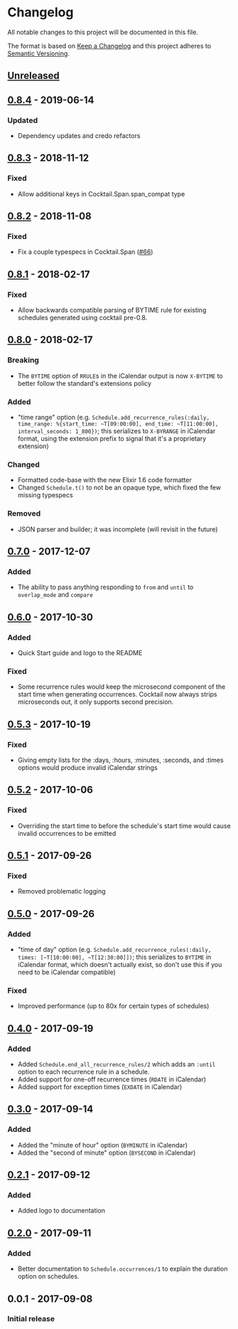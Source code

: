 # Changelog

All notable changes to this project will be documented in this file.

The format is based on [Keep a Changelog](http://keepachangelog.com/en/1.0.0/)
and this project adheres to [Semantic Versioning](http://semver.org/spec/v2.0.0.html).

## [Unreleased][]

## [0.8.4][] - 2019-06-14

### Updated

- Dependency updates and credo refactors

## [0.8.3][] - 2018-11-12

### Fixed

- Allow additional keys in Cocktail.Span.span_compat type

## [0.8.2][] - 2018-11-08

### Fixed

- Fix a couple typespecs in Cocktail.Span ([#66](https://github.com/peek-travel/cocktail/pull/66))

## [0.8.1][] - 2018-02-17

### Fixed

- Allow backwards compatible parsing of BYTIME rule for existing schedules generated using cocktail pre-0.8.

## [0.8.0][] - 2018-02-17

### Breaking

- The `BYTIME` option of `RRULE`s in the iCalendar output is now `X-BYTIME` to better follow the standard's extensions policy

### Added

- "time range" option (e.g. `Schedule.add_recurrence_rules(:daily, time_range: %{start_time: ~T[09:00:00], end_time: ~T[11:00:00], interval_seconds: 1_800})`; this serializes to `X-BYRANGE` in iCalendar format, using the extension prefix to signal that it's a proprietary extension)

### Changed

- Formatted code-base with the new Elixir 1.6 code formatter
- Changed `Schedule.t()` to not be an opaque type, which fixed the few missing typespecs

### Removed

- JSON parser and builder; it was incomplete (will revisit in the future)

## [0.7.0][] - 2017-12-07

### Added

- The ability to pass anything responding to `from` and `until` to `overlap_mode` and `compare`

## [0.6.0][] - 2017-10-30

### Added

- Quick Start guide and logo to the README

### Fixed

- Some recurrence rules would keep the microsecond component of the start time when generating occurrences. Cocktail now always strips microseconds out, it only supports second precision.

## [0.5.3][] - 2017-10-19

### Fixed

- Giving empty lists for the :days, :hours, :minutes, :seconds, and :times options would produce invalid iCalendar strings

## [0.5.2][] - 2017-10-06

### Fixed

- Overriding the start time to before the schedule's start time would cause invalid occurrences to be emitted

## [0.5.1][] - 2017-09-26

### Fixed

- Removed problematic logging

## [0.5.0][] - 2017-09-26

### Added

- "time of day" option (e.g. `Schedule.add_recurrence_rules(:daily, times: [~T[10:00:00], ~T[12:30:00]])`; this serializes to `BYTIME` in iCalendar format, which doesn't actually exist, so don't use this if you need to be iCalendar compatible)

### Fixed

- Improved performance (up to 80x for certain types of schedules)

## [0.4.0][] - 2017-09-19

### Added

- Added `Schedule.end_all_recurrence_rules/2` which adds an `:until` option to each recurrence rule in a schedule.
- Added support for one-off recurrence times (`RDATE` in iCalendar)
- Added support for exception times (`EXDATE` in iCalendar)

## [0.3.0][] - 2017-09-14

### Added

- Added the "minute of hour" option (`BYMINUTE` in iCalendar)
- Added the "second of minute" option (`BYSECOND` in iCalendar)

## [0.2.1][] - 2017-09-12

### Added

- Added logo to documentation

## [0.2.0][] - 2017-09-11

### Added

- Better documentation to `Schedule.occurrences/1` to explain the duration option on schedules.

## 0.0.1 - 2017-09-08

### Initial release

[Unreleased]: https://github.com/peek-travel/cocktail/compare/0.8.4...HEAD
[0.8.4]: https://github.com/peek-travel/cocktail/compare/0.8.3...0.8.4
[0.8.3]: https://github.com/peek-travel/cocktail/compare/0.8.2...0.8.3
[0.8.2]: https://github.com/peek-travel/cocktail/compare/0.8.1...0.8.2
[0.8.1]: https://github.com/peek-travel/cocktail/compare/0.8.0...0.8.1
[0.8.0]: https://github.com/peek-travel/cocktail/compare/0.7.0...0.8.0
[0.7.0]: https://github.com/peek-travel/cocktail/compare/0.6.0...0.7.0
[0.6.0]: https://github.com/peek-travel/cocktail/compare/0.5.3...0.6.0
[0.5.3]: https://github.com/peek-travel/cocktail/compare/0.5.2...0.5.3
[0.5.2]: https://github.com/peek-travel/cocktail/compare/0.5.1...0.5.2
[0.5.1]: https://github.com/peek-travel/cocktail/compare/0.5.0...0.5.1
[0.5.0]: https://github.com/peek-travel/cocktail/compare/0.4.0...0.5.0
[0.4.0]: https://github.com/peek-travel/cocktail/compare/0.3.0...0.4.0
[0.3.0]: https://github.com/peek-travel/cocktail/compare/0.2.1...0.3.0
[0.2.1]: https://github.com/peek-travel/cocktail/compare/0.2.0...0.2.1
[0.2.0]: https://github.com/peek-travel/cocktail/compare/0.1.0...0.2.0
